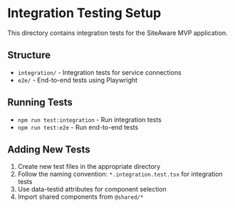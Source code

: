 # Integration Testing Setup

This directory contains integration tests for the SiteAware MVP application.

## Structure
- `integration/` - Integration tests for service connections
- `e2e/` - End-to-end tests using Playwright

## Running Tests
- `npm run test:integration` - Run integration tests
- `npm run test:e2e` - Run end-to-end tests

## Adding New Tests
1. Create new test files in the appropriate directory
2. Follow the naming convention: `*.integration.test.tsx` for integration tests
3. Use data-testid attributes for component selection
4. Import shared components from `@shared/*` 